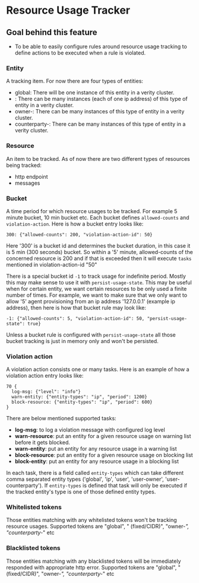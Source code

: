 # Resource Usage Tracker

## Goal behind this feature
* To be able to easily configure rules around resource usage tracking to
  define actions to be executed when a rule is violated.

### Entity
A tracking item. For now there are four types of entities:
  * global: There will be one instance of this entity in a verity cluster.
  * <ip-address>: There can be many instances (each of one ip address) of this type of entity in a verity cluster.
  * owner-<userid>: There can be many instances of this type of entity in a verity cluster.
  * counterparty-<userid>: There can be many instances of this type of entity in a verity cluster.

### Resource
An item to be tracked. As of now there are two different types of resources being tracked:
  * http endpoint
  * messages

### Bucket
A time period for which resource usages to be tracked. For example 5 minute bucket, 10 min bucket etc.
Each bucket defines `allowed-counts` and `violation-action`. Here is how a bucket entry looks like:

`300: {"allowed-counts": 200, "violation-action-id": 50}`

Here '300' is a bucket id and determines the bucket duration, in this case it is 5 min (300 seconds) bucket.
So within a '5' minute, allowed-counts of the concerned resource is 200 and if that is exceeded then it will 
execute `tasks` mentioned in violation-action-id "50"

There is a special bucket id `-1` to track usage for indefinite period. Mostly this may make sense
to use it with `persist-usage-state`. This may be useful when for certain entity, we want 
certain resources to be only used a finite number of times. For example, we want to make sure
that we only want to allow '5' agent provisioning from an ip address '127.0.0.1' (example ip address), 
then here is how that bucket rule may look like:

`-1: {"allowed-counts": 5, "violation-action-id": 50, "persist-usage-state": true}`

Unless a bucket rule is configured with `persist-usage-state` all those bucket tracking is just in memory only
and won't be persisted.

### Violation action
A violation action consists one or many tasks. Here is an example of how a violation action entry looks like:

```
70 {
  log-msg: {"level": "info"} 
  warn-entity: {"entity-types": "ip", "period": 1200} 
  block-resource: {"entity-types": "ip", "period": 600}
}
```

There are below mentioned supported tasks:
  * **log-msg**: to log a violation message with configured log level
  * **warn-resource**: put an entity for a given resource usage on warning list before it gets blocked.
  * **warn-entity**: put an entity for any resource usage in a warning list
  * **block-resource**: put an entity for a given resource usage on blocking list
  * **block-entity**: put an entity for any resource usage in a blocking list

In each task, there is a field called `entity-types` which can take different comma separated 
entity types ('global', 'ip', 'user', 'user-owner', 'user-counterparty'). If `entity-types` is defined that task will only 
be executed if the tracked entity's type is one of those defined entity types.

### Whitelisted tokens
Those entities matching with any whitelisted tokens won't be tracking resource usages.
Supported tokens are "global", "<ip-address> (fixed/CIDR)", "owner-*", "counterparty-*" etc

### Blacklisted tokens
Those entities matching with any blacklisted tokens will be immediately responded with appropriate http error.
Supported tokens are "global", "<ip-address> (fixed/CIDR)", "owner-*", "counterparty-*" etc

